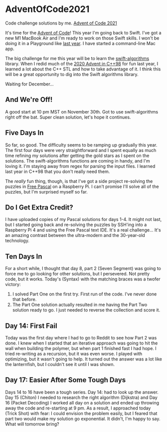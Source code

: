 # AdventOfCode2021
Code challenge solutions by me. [Advent of Code 2021](https://adventofcode.com/2021)

It's time for the [Advent of Code](https://adventofcode.com/2021)! This year I'm going back to Swift. I've got a new M1 MacBook Air and I'm ready to work on those Swift skills. I won't be doing it in a Playground like [last year](https://github.com/sbiickert/SwiftAdventOfCode2020). I have started a command-line Mac app.

The big challenge for me this year will be to learn the [swift-algorithms](https://github.com/apple/swift-algorithms) library. When I redid much of the [2020 Advent in C++98](https://github.com/sbiickert/AdventOfCode2020Classic) for fun last year, I learned a lot about the C++ STL and how to take advantage of it. I think this will be a great opportunity to dig into the Swift algorithms library.

Waiting for December...

## And We're Off!

A good start at 10 pm MST on November 30th. Got to use swift-algorithms right off the bat. Super clean solution, let's hope it continues.

## Five Days In

So far, so good. The difficulty seems to be ramping up gradually this year. The first four days were very straightforward and I spent equally as much time refining my solutions after getting the gold stars as I spent on the solutions. The swift-algorithms functions are coming in handy, and I'm loving it. I'm staying away from regex for parsing the input files. I learned last year in C++98 that you don't really need them.

The *really* fun thing, though, is that I've got a side project re-solving the puzzles in [Free Pascal](https://freepascal.org) on a Raspberry Pi. I can't promise I'll solve all of the puzzles, but I'm surprised myself so far.

## Do I Get Extra Credit?

I have uploaded copies of my Pascal solutions for days 1-4. It might not last, but I started going back and re-solving the puzzles by SSH'ing into a Raspberry Pi 4 and using the Free Pascal text IDE. It's a real challenge... It's an amazing contrast between the ultra-modern and the 30-year-old technology.

## Ten Days In

For a short while, I thought that day 8, part 2 (Seven Segment) was going to force me to go looking for other solutions, but I persevered. Not pretty code, but it works. Today's (Syntax) with the matching braces was a twofer victory:

1. I solved Part One on the first try. First run of the code. I've never done that before. <mic drop>
2. The Part One solution actually resulted in me having the Part Two solution ready to go. I just needed to reverse the collection and score it.
 
## Day 14: First Fail

Today was the first day where I had to go to Reddit to see how Part 2 was done. I knew when I started that an iterative approach was going to hit the wall when building the polymer, but when part 1 finished fast I had hope. I tried re-writing as a recursion, but it was even worse. I played with optimizing, but it wasn't going to help. It turned out the answer was a lot like the lanternfish, but I couldn't see it until I was shown.

## Day 17: Easier After Some Tough Days
 
Days 14 to 16 have been a tough series. Day 14: had to look up the answer. Day 15 (Chiton) I needed to research the right algorithm (Dijkstra) and Day 16 (Packet Decoding) I worked all day on a solution and ended up throwing away the code and re-starting at 9 pm. As a result, I approached today (Trick Shot) with fear: I could envision the problem easily, but I feared that part two would make my solution go exponential. It didn't, I'm happy to say. What will tomorrow bring?
